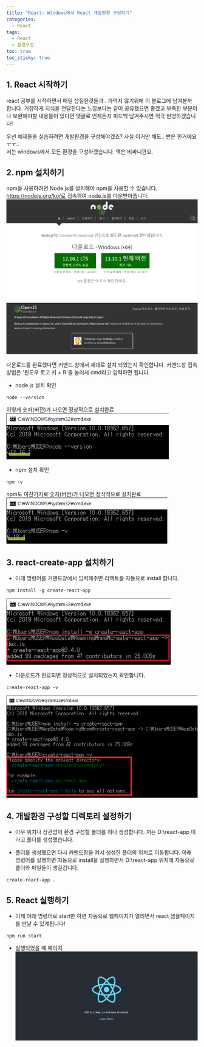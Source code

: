 ```yaml
---
title: "React: Windows에서 React 개발환경 구성하기"
categories:
  - React
tags:
  - React
  - 환경구성
toc: true
toc_sticky: true
---
```


## 1. React 시작하기
react 공부를 시작하면서 매일 삽질한것들과.. 까먹지 않기위해 이 블로그에 남겨볼까 합니다. 거창하게 지식을 전달한다는 느낌보다는 같이 공유했으면 좋겠고 부족한 부분이나 보완해야할 내용들이 있다면 댓글로 언제든지 피드백 남겨주시면 적극 반영하겠습니다!

우선 예제들을 실습하려면 개발환경을 구성해야겠죠? 사실 이거만 해도.. 반은 한거에요ㅜㅜ..  
저는 windows에서 모든 환경을 구성하겠습니다. 맥은 비싸니깐요.

## 2. npm 설치하기
npm을 사용하려면 Node.js를 설치해야 npm을 사용할 수 있습니다. https://nodejs.org/ko/로 접속하여 node.js를 다운받아줍니다.   
![cap1](/assets/images/cap1.png)

다운로드를 완료했다면 커맨드 창에서 제대로 설치 되었는지 확인합니다. 커맨드창 접속 방법은 '윈도우 로고 키 + R'을 눌러서 cmd라고 입력하면 됩니다.
* node.js 설치 확인
~~~
node --version
~~~

  이렇게 숫자(버전)가 나오면 정상적으로 설치완료
![nodeversion](/assets/images/nodeversion.png)


* npm 설치 확인
~~~
npm -v
~~~
  npm도 마찬가지로 숫자(버전)가 나오면 정삭적으로 설치완료
![npmversion](/assets/images/npmversion.png)

## 3. react-create-app 설치하기
* 아래 명령어를 커맨드창에서 입력해주면 리액트를 자동으로 install 합니다.
```
npm install -g create-react-app
```
![installreact](/assets/images/installreact.png)

* 다운로드가 완료되면 정상적으로 설치되었는지 확인합니다.
```
create-react-app -v
```
![checkreact](/assets/images/checkreact.png)

## 4. 개발환경 구성할 디렉토리 설정하기
* 아무 위치나 상관없이 환경 구성할 폴더를 하나 생성합니다. 저는 D:\react-app 이라고 폴더를 생성했습니다.  

* 폴더를 생성했으면 다시 커맨드창을 켜서 생성한 폴더의 위치로 이동합니다.
아래 명령어를 실행하면 자동으로 install을 실행하면서 D:\react-app 위치에 자동으로 폴더와 파일들이 생길겁니다.
```
create-react-app .
```

## 5. React 실행하기
* 이제 아래 명령어로 start만 하면 자동으로 웹페이지가 열리면서 react 샘플페이지를 만날 수 있게됩니다!
```
npm run start
```

* 실행되었을 때 페이지  
![reactpage](/assets/images/reactpage.png)

